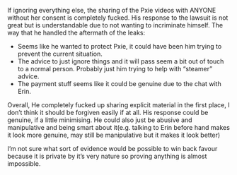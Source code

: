If ignoring everything else, the sharing of the Pxie videos with ANYONE without her consent is completely fucked.
His response to the lawsuit is not great but is understandable due to not wanting to incriminate himself.
The way that he handled the aftermath of the leaks:
* Seems like he wanted to protect Pxie, it could have been him trying to prevent the current situation.
* The advice to just ignore things and it will pass seem a bit out of touch to a normal person. Probably just him trying to help with “steamer” advice.
* The payment stuff seems like it could be genuine due to the chat with Erin.

Overall, He completely fucked up sharing explicit material in the first place, I don’t think it should be forgiven easily if at all.
His response could be genuine, if a little minimising. He could also just be abusive and manipulative and being smart about it(e.g. talking to Erin before hand makes it look more genuine, may still be manipulative but it makes it look better)

I’m not sure what sort of evidence would be possible to win back favour because it is private by it’s very nature so proving anything is almost impossible.